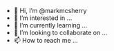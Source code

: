 - 👋 Hi, I’m @markmcsherry
- 👀 I’m interested in ...
- 🌱 I’m currently learning ...
- 💞️ I’m looking to collaborate on ...
- 📫 How to reach me ...

<!---
markmcsherry/markmcsherry is a ✨ special ✨ repository because its `README.md` (this file) appears on your GitHub profile.
You can click the Preview link to take a look at your changes.
--->
